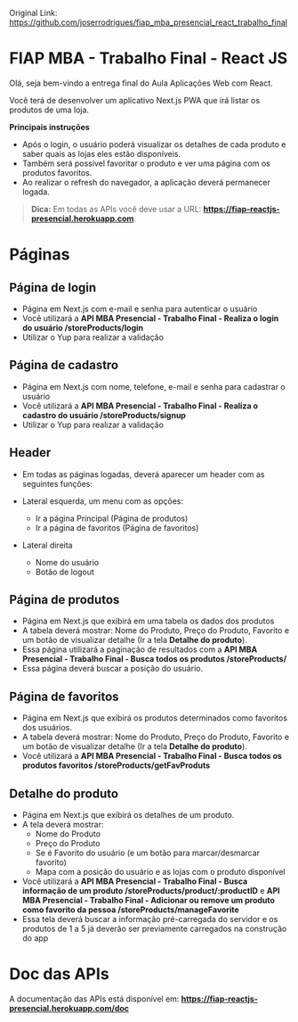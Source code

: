
Original Link:
https://github.com/joserrodrigues/fiap_mba_presencial_react_trabalho_final


# FIAP MBA - Trabalho Final - React JS

Olá, seja bem-vindo a entrega final do Aula Aplicações Web com React.

Você terá de desenvolver um aplicativo Next.js PWA que irá listar os produtos de uma loja.

**Principais instruções**

- Após o login, o usuário poderá visualizar os detalhes de cada produto e saber quais as lojas eles estão disponíveis.
- Também será possível favoritar o produto e ver uma página com os produtos favoritos.
- Ao realizar o refresh do navegador, a aplicação deverá permanecer logada.
> **Dica:** Em todas as APIs você deve usar a URL: **https://fiap-reactjs-presencial.herokuapp.com**.


# Páginas

## Página de login

- Página em Next.js com e-mail e senha para autenticar o usuário
- Você utilizará a **API MBA Presencial - Trabalho Final - Realiza o login do usuário /storeProducts/login**
- Utilizar o Yup para realizar a validação

## Página de cadastro

- Página em Next.js com nome, telefone, e-mail e senha para cadastrar o usuário
- Você utilizará a **API MBA Presencial - Trabalho Final - Realiza o cadastro do usuário /storeProducts/signup**
- Utilizar o Yup para realizar a validação

## Header

- Em todas as páginas logadas, deverá aparecer um header com as seguintes funções:

- Lateral esquerda, um menu com as opções:
  - Ir a página Principal (Página de produtos)
  - Ir a página de favoritos (Página de favoritos)
- Lateral direita
  - Nome do usuário
  - Botão de logout

## Página de produtos

- Página em Next.js que exibirá em uma tabela os dados dos produtos
- A tabela deverá mostrar: Nome do Produto, Preço do Produto, Favorito e um botão de visualizar detalhe (Ir a tela **Detalhe do produto**).
- Essa página utilizará a paginação de resultados com a **API MBA Presencial - Trabalho Final - Busca todos os produtos /storeProducts/**
- Essa página deverá buscar a posição do usuário.

## Página de favoritos

- Página em Next.js que exibirá os produtos determinados como favoritos dos usuários.
- A tabela deverá mostrar: Nome do Produto, Preço do Produto, Favorito e um botão de visualizar detalhe (Ir a tela **Detalhe do produto**).
- Você utilizará a **API MBA Presencial - Trabalho Final - Busca todos os produtos favoritos /storeProducts/getFavProduts**

## Detalhe do produto

- Página em Next.js que exibirá os detalhes de um produto.
- A tela deverá mostrar:
  - Nome do Produto
  - Preço do Produto
  - Se é Favorito do usuário (e um botão para marcar/desmarcar favorito)
  - Mapa com a posição do usuário e as lojas com o produto disponível
- Você utilizará a **API MBA Presencial - Trabalho Final - Busca informação de um produto /storeProducts/product/:productID** e **API MBA Presencial - Trabalho Final - Adicionar ou remove um produto como favorito da pessoa /storeProducts/manageFavorite**
- Essa tela deverá buscar a informação pré-carregada do servidor e os produtos de 1 a 5 já deverão ser previamente carregados na construção do app

# Doc das APIs

A documentação das APIs está disponível em: **https://fiap-reactjs-presencial.herokuapp.com/doc**